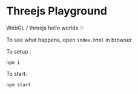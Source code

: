 # Threejs Playground

WebGL / threejs hello worlds ✨

To see what happens, open `index.html` in browser

To setup :

`npm i`

To start:

`npm start`
